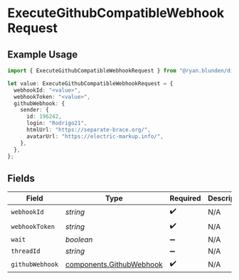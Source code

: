 # ExecuteGithubCompatibleWebhookRequest

## Example Usage

```typescript
import { ExecuteGithubCompatibleWebhookRequest } from "@ryan.blunden/discord/models/operations";

let value: ExecuteGithubCompatibleWebhookRequest = {
  webhookId: "<value>",
  webhookToken: "<value>",
  githubWebhook: {
    sender: {
      id: 196242,
      login: "Rodrigo21",
      htmlUrl: "https://separate-brace.org/",
      avatarUrl: "https://electric-markup.info/",
    },
  },
};
```

## Fields

| Field                                                                | Type                                                                 | Required                                                             | Description                                                          |
| -------------------------------------------------------------------- | -------------------------------------------------------------------- | -------------------------------------------------------------------- | -------------------------------------------------------------------- |
| `webhookId`                                                          | *string*                                                             | :heavy_check_mark:                                                   | N/A                                                                  |
| `webhookToken`                                                       | *string*                                                             | :heavy_check_mark:                                                   | N/A                                                                  |
| `wait`                                                               | *boolean*                                                            | :heavy_minus_sign:                                                   | N/A                                                                  |
| `threadId`                                                           | *string*                                                             | :heavy_minus_sign:                                                   | N/A                                                                  |
| `githubWebhook`                                                      | [components.GithubWebhook](../../models/components/githubwebhook.md) | :heavy_check_mark:                                                   | N/A                                                                  |